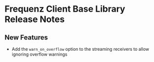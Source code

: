 # Frequenz Client Base Library Release Notes

## New Features

* Add the `warn_on_overflow` option to the streaming receivers to allow ignoring overflow warnings

